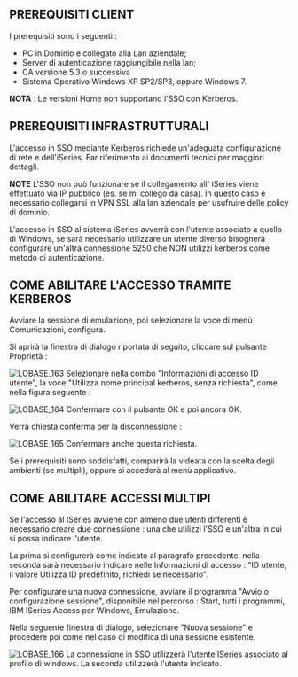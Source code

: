 
## PREREQUISITI CLIENT
I prerequisiti sono i seguenti : 
- PC in Dominio e collegato alla Lan aziendale;
- Server di autenticazione raggiungibile nella lan;
- CA versione 5.3 o successiva
- Sistema Operativo  Windows XP SP2/SP3, oppure Windows 7.

**NOTA** :  Le versioni Home non supportano l'SSO con Kerberos.

## PREREQUISITI INFRASTRUTTURALI
L'accesso in SSO mediante Kerberos richiede un'adeguata configurazione di rete e dell'iSeries. Far riferimento ai documenti tecnici per maggiori dettagli.


**NOTE**
L'SSO non può funzionare se il collegamento all' iSeries viene effettuato via IP pubblico (es. se mi collego da casa).
In questo caso è necessario collegarsi in VPN SSL alla lan aziendale per usufruire delle policy di dominio.

L'accesso in SSO al sistema iSeries avverrà con l'utente associato a quello di Windows, se sarà necessario utilizzare un utente diverso bisognerà configurare un'altra connessione 5250 che NON utilizzi kerberos come metodo di autenticazione.



## COME ABILITARE L'ACCESSO TRAMITE KERBEROS

Avviare la sessione di emulazione, poi selezionare la voce di menù Comunicazioni, configura.

Si aprirà la finestra di dialogo riportata di seguito, cliccare sul pulsante Proprietà : 

![LOBASE_163](http://doc.smeup.com/immagini/MBDOC_OPE-LOSSON_50C/LOBASE_163.png)
Selezionare nella combo "Informazioni di accesso ID utente", la voce "Utilizza nome principal kerberos, senza richiesta", come nella figura seguente : 

![LOBASE_164](http://doc.smeup.com/immagini/MBDOC_OPE-LOSSON_50C/LOBASE_164.png)
Confermare con il pulsante OK e poi ancora OK.

Verrà chiesta conferma per la disconnessione : 

![LOBASE_165](http://doc.smeup.com/immagini/MBDOC_OPE-LOSSON_50C/LOBASE_165.png)
Confermare anche questa richiesta.

Se i prerequisiti sono soddisfatti, comparirà la videata con la scelta degli ambienti (se multipli), oppure si accederà al menù applicativo.

## COME ABILITARE ACCESSI MULTIPI

Se l'accesso al ISeries avviene con almeno due utenti differenti è necessario creare due connessione :  una che utilizzi l'SSO e un'altra in cui si possa indicare l'utente.

La prima si configurerà come indicato al paragrafo precedente, nella seconda sarà necessario indicare nelle Informazioni di accesso :   "ID utente, il valore Utilizza ID predefinito, richiedi se necessario".

Per configurare una nuova connessione, avviare il programma "Avvio o configurazione sessione", disponibile nel percorso :  Start, tutti i programmi, IBM ISeries Access per Windows, Emulazione.

Nella seguente finestra di dialogo, selezionare "Nuova sessione" e procedere poi come nel caso di modifica di una sessione esistente.

![LOBASE_166](http://doc.smeup.com/immagini/MBDOC_OPE-LOSSON_50C/LOBASE_166.png)
La connessione in SSO utilizzerà l'utente ISeries associato al profilo di windows.
La seconda utilizzerà l'utente indicato.



